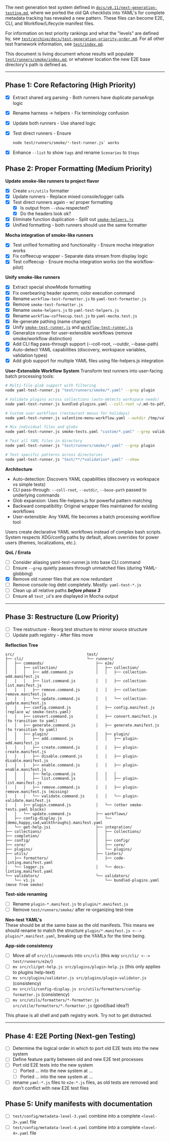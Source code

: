 The next generation test system defined in [`docs/v0.11/next-generation-testing.md`](../../docs/v0.11/next-generation-testing.md), where we ported the old QA checklists into YAML's for complete metadata tracking has revealed a new pattern.  These files can become E2E, CLI, and Workflow/Lifecycle manifest files.

For information on test priority rankings and what the "levels" are defined by,
see [`test/archive/docs/test-generation-priority-order.md`](../archive/docs/test-generation-priority-order.md).  For all other test framework information, see [`test/index.md`](../index.md).  

This document is living document whose results will populate [`test/runners/smoke/index.md`](smoke/index.md),
or whatever location the new E2E base directory's path is defined as.

---

## Phase 1: Core Refactoring (High Priority)

- [x] Extract shared arg parsing - Both runners have duplicate parseArgs logic  
- [x] Rename harness → helpers - Fix terminology confusion  
- [x] Update both runners - Use shared logic  
- [x] Test direct runners - Ensure 
     ```bash
     node test/runners/smoke/*-test-runner.js` works
     ```
- [x] Enhance `--list` to show `tags` and rename `Scenarios` to `Steps`


## Phase 2: Proper Formatting (Medium Priority)

**Update smoke-like runners to project flavor**
- [x] Create `src/utils` formatter 
- [x] Update runners - Replace mixed console/logger calls  
- [x] Test direct runners again - w/ proper formatting 
  - [x] Is output from `--show` respected?
  - [x] Do the headers look ok?
- [x] Eliminate function duplication - Split out [`smoke-helpers.js`](smoke/smoke-helpers.js)
- [x] Unified formatting - both runners should use the same formatter

**Mocha integration of smoke-like runners**
- [x] Test unified formatting and functionality - Ensure mocha integration works
- [x] Fix coffeecup wrapper - Separate data stream from display logic  
- [x] Test coffeecup - Ensure mocha integration works (on the workflow-pilot) 

**Unify smoke-like runners**
- [x] Extract special showMode formatting
- [x] Fix overbearing header spamm; color execution command
- [x] Rename `workflow-test-formatter.js` to `yaml-test-formatter.js`
- [x] Remove `smoke-test-formatter.js`
- [x] Rename `smoke-helpers.js` to `yaml-test-helpers.js`
- [x] Rename `workflow-coffeecup.test.js` to `yaml-mocha.test.js`
- [x] Re-generate pathing (name changes)
- [x] Unify [`smoke-test-runner.js`](smoke/smoke-test-runner.js) and [`workflow-test-runner.js`](smoke/workflow-test-runner.js)
- [x] Generalize runner for user-extensible workflows (remove smoke/workflow distinction)
- [x] Add CLI flag pass-through support (--coll-root, --outdir, --base-path)
- [x] Auto-detect YAML capabilities (discovery, workspace variables, validation types)
- [x] Add glob support for multiple YAML files using file-helpers.js integration

**User-Extensible Workflow System**
Transform test runners into user-facing batch processing tools:
```bash
# Multi-file glob support with filtering
node yaml-test-runner.js "test/runners/smoke/*.yaml" --grep plugin

# Validate plugins across collections (auto-detects workspace needs)
node yaml-test-runner.js bundled-plugins.yaml --coll-root ~/.md-to-pdf/collections/themes

# Custom user workflows (restaurant menus for holidays)  
node yaml-test-runner.js valentine-menu-workflow.yaml --outdir /tmp/valentine-tests --show

# Mix individual files and globs
node yaml-test-runner.js smoke-tests.yaml "custom/*.yaml" --grep validation

# Test all YAML files in directory
node yaml-test-runner.js "test/runners/smoke/*.yaml" --grep plugin

# Test specific patterns across directories
node yaml-test-runner.js "test/**/*validation*.yaml" --show

```

**Architecture**
- Auto-detection: Discovers YAML capabilities (discovery vs workspace vs simple tests)
- CLI pass-through: `--coll-root`, `--outdir`, `--base-path` passed to underlying commands  
- Glob expansion: Uses file-helpers.js for powerful pattern matching
- Backward compatibility: Original wrapper files maintained for existing workflows
- User-extensible: Any YAML file becomes a batch processing workflow tool

Users create declarative YAML workflows instead of complex bash scripts. System respects XDG/config paths by default, allows overrides for power users (themes, localizations, etc.).

**QoL / Errata**
- [ ] Consider aliasing yaml-test-runner.js into base CLI command
- [ ] Ensure `--grep` quietly passes through unmatched files (during YAML-globbing)
- [x] Remove old runner files that are now redundant
- [ ] Remove console-log debt completely. Mostly: `yaml-test-*.js`
- [ ] Clean up all relative paths ***before phase 3*** 
- [ ] Ensure all `test_id`'s are displayed in Mocha output

---

## Phase 3: Restructure (Low Priority)

- [ ] Tree restructure  - Reorg test structure to mirror source structure
- [ ] Update path registry - After files move  

**Reflection Tree**
```
src/                                test/
├── cli/                            └── runners/
│   ├── commands/                       ├── e2e/     
│   │   ├── collection/                 │   ├── collection/
│   │   │   ├── add.command.js          │   │   ├── collection-add.manifest.js
│   │   │   ├── list.command.js         │   │   ├── collection-list.manifest.js
│   │   │   ├── remove.command.js       │   │   ├── collection-remove.manifest.js
│   │   │   └── update.command.js       │   │   └── collection-update.manifest.js
│   │   ├── config.command.js           │   ├── config.manifest.js (replace w/ smoke-tests.yaml)
│   │   ├── convert.command.js          │   ├── convert.manifest.js (to transition to yaml)
│   │   ├── generate.command.js         │   ├── generate.manifest.js (to transition to yaml)
│   │   ├── plugin/                     │   ├── plugin/
│   │   │   ├── add.command.js          │   │   ├── plugin-add.manifest.js
│   │   │   ├── create.command.js       │   │   ├── plugin-create.manifest.js
│   │   │   ├── disable.command.js      │   │   ├── plugin-disable.manifest.js
│   │   │   ├── enable.command.js       │   │   ├── plugin-enable.manifest.js
│   │   │   ├── help.command.js         │   │   │
│   │   │   ├── list.command.js         │   │   ├── plugin-list.manifest.js
│   │   │   ├── remove.command.js       │   │   ├── plugin-remove.manifest.js (missing)
│   │   │   └── validate.command.js     │   │   └── plugin-validate.manifest.js
│   │   ├── plugin.command.js           │   └── (other smoke-tests.yaml blocks)  
│   │   └── update.command.js           ├── workflows/   
│   ├── config-display.js               │   └── {demo,happy,sad,walkthroughs}.manifest.yaml
│   └── get-help.jsi                    ├── integration/
├── collections/                        │   ├── collections/
├── completion/                         │   │
├── config/                             │   ├── config/
├── core/                               │   ├── core/
├── plugins/                            │   └── plugins/
├── utils/                              ├── linters/
│   ├── formatters/                     │   ├── code-linting.manifest.yaml
│   └── logger.js                       │   └── docs-linting.manifest.yaml
└── validators/                         └── validators/
    └── v1.js                               └── bundled-plugins.yaml (move from smoke) 

```

**Test-side renaming**
- [ ] Rename `plugin-*.manifest.js` to `plugin/*.manifest.js`
- [ ] Remove `test/runners/smoke/` after re-organizing test-tree

**Neo-test YAML's** \
These should be at the same base as the old manifests.  This means we should rename to match the structure `plugin/*.manifest.js <--> plugin/*.manifest.yaml`, breaking up the YAMLs for the time being.

**App-side consistency**
- [ ] Move all of `src/cli/commands` into `src/cli` (this way `src/cli/ <--> test/runners/e2e/`)
- [ ] `mv src/cli/get-help.js src/plugins/plugin-help.js` (this only applies to plugins help-text)
- [ ] `mv src/plugins/validator.js src/plugins/plugin-validator.js` (consistency)
- [ ] `mv src/cli/config-display.js src/utils/formatters/config-formatter.js` (consistency)
- [ ] `mv src/utils/formatters/*-formatter.js src/utile/formatters/*.formatter.js` (good/bad idea?)

This phase is all shell and path registry work. Try not to get distracted.

---

## Phase 4: E2E Porting (Next-gen Testing)

- [ ] Determine the logical order in which to port old E2E tests into the new system
- [ ] Define feature parity between old and new E2E test processes
- [ ] Port old E2E tests into the new system
  - [ ] Ported ... into the new system at ...
  - [ ] Ported ... into the new system at ...
- [ ] rename `yaml-*.js` files to `e2e-*.js` files, as old tests are removed and don't conflict with new E2E test files 

## Phase 5: Unify manifests with documentation

- [ ] `test/config/metadata-level-3.yaml` combine into a complete `<level-3>.yaml` file
- [ ] `test/config/metadata-level-4.yaml` combine into a complete `<level-4>.yaml` file
